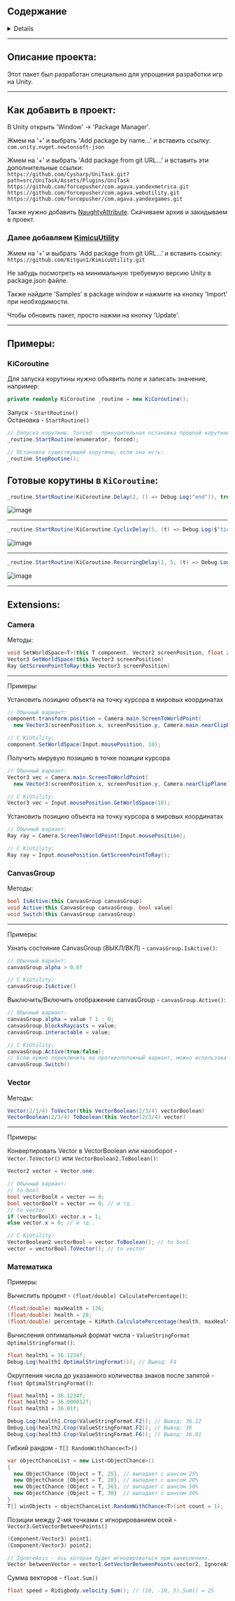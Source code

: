 ## Содержание

<details>

  - [Описание проекта](#описание-проекта)
  - [Как добавить в проект](#как-добавить-в-проект)
  - [Примеры](#примеры)
    - [Coroutine](#kicoroutine)
  - [Extensions](#extensions)
    - [Camera](#camera)
  
</details>

---------------------------------------------------------------------------

## Описание проекта:
Этот пакет был разработан специально для упрощения разработки игр на Unity.

---------------------------------------------------------------------------

## Как добавить в проект:
В Unity открыть 'Window' -> 'Package Manager'.

Жмем на '+' и выбрать 'Add package by name...' и вставить ссылку: 
<br>``` com.unity.nuget.newtonsoft-json ```

Жмем на '+' и выбрать 'Add package from git URL...' и вставить эти дополнительные ссылки: 
<br>``` https://github.com/Cysharp/UniTask.git?path=src/UniTask/Assets/Plugins/UniTask ```
<br>``` https://github.com/forcepusher/com.agava.yandexmetrica.git ```
<br>``` https://github.com/forcepusher/com.agava.webutility.git ```
<br>``` https://github.com/forcepusher/com.agava.yandexgames.git ```

Также нужно добавить [NaughtyAttribute](https://github.com/dbrizov/NaughtyAttributes). Скачиваем архив и закидываем в проект.

### Далее добавляем [KimicuUtility](#далее-добавляем-kimicuutility)

Жмем на '+' и выбрать 'Add package from git URL...' и вставить ссылку: 
<br>``` https://github.com/Kitgun1/KimicuUtility.git ```

Не забудь посмотреть на минимальную требуемую версию Unity в package.json файле.

Также найдите 'Samples' в package window и нажмите на кнопку 'Import' при необходимости.

Чтобы обновить пакет, просто нажми на кнопку 'Update'.

---------------------------------------------------------------------------

##  Примеры:
### KiCoroutine
Для запуска корутины нужно объявить поле и записать значение, например:
```cs
private readonly KiCoroutine _routine = new KiCoroutine();
```
Запуск - `StartRoutine()` <br>
Остановка - `StartRoutine()`
```cs
// Запуска корутины. forced - принудительная остановка прошлой корутины и запуск текущей:
_routine.StartRoutine(enumerator, forced);

// Остановка существующей корутины, если она есть:
_routine.StopRoutine();
```
Готовые корутины в `KiCoroutine`:
---------------------
```csharp
_routine.StartRoutine(KiCoroutine.Delay(2, () => Debug.Log("end")), true);
```
![image](https://github.com/Kitgun1/KimicuUtility/assets/92532054/c76262b6-688e-4510-9f12-19ff7c8841a0)

---------------------
```csharp
_routine.StartRoutine(KiCoroutine.CyclicDelay(5, (t) => Debug.Log($"tick {t}"), () => Debug.Log("end")), true);
```
![image](https://github.com/Kitgun1/KimicuUtility/assets/92532054/1cc96098-0fbb-47f0-98bc-c2bb5214235a)

---------------------
```csharp
_routine.StartRoutine(KiCoroutine.RecurringDelay(1, 5, (t) => Debug.Log($"tick {t}"), () => Debug.Log("end")), true);
```
![image](https://github.com/Kitgun1/KimicuUtility/assets/92532054/0a25e580-70e6-4a50-84c4-9370ba77ae9b)

---------------------------------------------------------------------------

## Extensions:
### Camera
Методы:
```cs
void SetWorldSpace<T>(this T component, Vector2 screenPosition, float z = -1)
Vector3 GetWorldSpace(this Vector3 screenPosition)
Ray GetScreenPointToRay(this Vector3 screenPosition)
```
---------------------
Примеры:

Установить позицию объекта на точку курсора в мировых координатах
```cs
// Обычный вариант:
component.transform.position = Camera.main.ScreenToWorldPoint(
  new Vector3(screenPosition.x, screenPosition.y, Camera.main.nearClipPlane));

// С KiUtility:
component.SetWorldSpace(Input.mousePosition, 10);
```

Получить мирувую позицию в точке позиции курсора
```cs
// Обычный вариант:
Vector3 vec = Camera.main.ScreenToWorldPoint(
  new Vector3(screenPosition.x, screenPosition.y, Camera.nearClipPlane))

// С KiUtility:
Vector3 vec = Input.mousePosition.GetWorldSpace(10); 
```

Установить позицию объекта на точку курсора в мировых координатах
```cs
// Обычный вариант:
Ray ray = Camera.ScreenToWorldPoint(Input.mousePosition);

// С KiUtility:
Ray ray = Input.mousePosition.GetScreenPointToRay(); 
```

### CanvasGroup
Методы:
```cs
bool IsActive(this CanvasGroup canvasGroup)
void Active(this CanvasGroup canvasGroup, bool value)
void Switch(this CanvasGroup canvasGroup)
```
---------------------
Примеры:

Узнать состояние CanvasGroup (ВЫКЛ/ВКЛ) - `canvasGroup.IsActive()`:
```cs
// Обычный вариант:
canvasGroup.alpha > 0.6f

// С KiUtility:
canvasGroup.IsActive()
```

Выключить/Включить отображение canvasGroup - `canvasGroup.Active()`:
```cs
// Обычный вариант:
canvasGroup.alpha = value ? 1 : 0;
canvasGroup.blocksRaycasts = value;
canvasGroup.interactable = value;

// С KiUtility:
canvasGroup.Active(true/false);
// Если нужно переключить на противоположный вариант, можно использовать:
canvasGroup.Switch()
```

### Vector
Методы:
```cs
Vector(2/3/4) ToVector(this VectorBoolean(2/3/4) vectorBoolean)
VectorBoolean(2/3/4) ToBoolean(this Vector(2/3/4) vector)
```
---------------------
Примеры:

Конвертировать Vector в VectorBoolean или наооборот - `Vector.ToVector()` или `VectorBoolean2.ToBoolean()`:
```cs
Vector2 vector = Vector.one;

// Обычный вариант:
// to bool
bool vectorBoolX = vector == 0;
bool vectorBoolY = vector == 0; // и тд..
// to vector
if (vectorBoolX) vector.x = 1;
else vector.x = 0; // и тд..

// С KiUtility:
VectorBoolean2 vectorBool = vector.ToBoolean(); // to bool
vector = vectorBool.ToVector(); // to vector
```

### Математика
Примеры:

Вычислить процент - `(float/double) CalculatePercentage()`:
```cs
(float/double) maxHealth = 136;
(float/double) health = 28;
(float/double) percentage = KiMath.CalculatePercentage(health, maxHealth); // Вывод: 20.5882..%
```

Вычисления оптимальный формат числа - `ValueStringFormat OptimalStringFormat()`:
```cs
float health1 = 36.1234f;
Debug.Log(health1.OptimalStringFormat()); // Вывод: F4
```

Округления числа до указанного количества знаков после запятой - `float OptimalStringFormat()`:
```cs
float health1 = 36.1234f;
float health2 = 36.000012f;
float health3 = 36.01f;

Debug.Log(health1.Crop(ValueStringFormat.F2)); // Вывод: 36.12
Debug.Log(health2.Crop(ValueStringFormat.F2)); // Вывод: 36
Debug.Log(health3.Crop(ValueStringFormat.F6)); // Вывод: 36.01
```

Гибкий рандом - `T[] RandomWithChance<T>()`
```cs
var objectChanceList = new List<ObjectChance>()
{
  new ObjectChance {Object = T, 25}, // выпадает с шансом 25%
  new ObjectChance {Object = T, 20}, // выпадает с шансом 20%
  new ObjectChance {Object = T, 50}, // выпадает с шансом 50%
  new ObjectChance {Object = T, 30}  // выпадает с шансом 30%
}
T[] winObjects = objectChanceList.RandomWithChance<T>(int count = 1);
```

Позиции между 2-мя точками с игнорированием осей - `Vector3.GetVectorBetweenPoints()`
```cs
(Component/Vector3) point1;
(Component/Vector3) point2;

// IgnoreAxis - ось которая будет игнорироваться при вычеслениях.
Vector betweenVector = vector1.GetVectorBetweenPoints(vector2, IgnoreAxis.None);
```

Сумма векторов - `float.Sum()`
```cs
float speed = Ridigbody.velocity.Sum(); // (10, -10, 5).Sum() = 25
```
